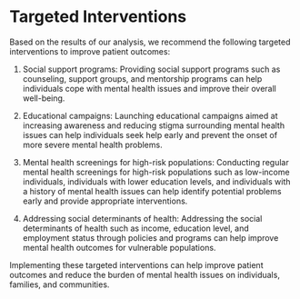 # Targeted Interventions

Based on the results of our analysis, we recommend the following targeted interventions to improve patient outcomes:

1. Social support programs: Providing social support programs such as counseling, support groups, and mentorship programs can help individuals cope with mental health issues and improve their overall well-being.

2. Educational campaigns: Launching educational campaigns aimed at increasing awareness and reducing stigma surrounding mental health issues can help individuals seek help early and prevent the onset of more severe mental health problems.

3. Mental health screenings for high-risk populations: Conducting regular mental health screenings for high-risk populations such as low-income individuals, individuals with lower education levels, and individuals with a history of mental health issues can help identify potential problems early and provide appropriate interventions.

4. Addressing social determinants of health: Addressing the social determinants of health such as income, education level, and employment status through policies and programs can help improve mental health outcomes for vulnerable populations.

Implementing these targeted interventions can help improve patient outcomes and reduce the burden of mental health issues on individuals, families, and communities. 

